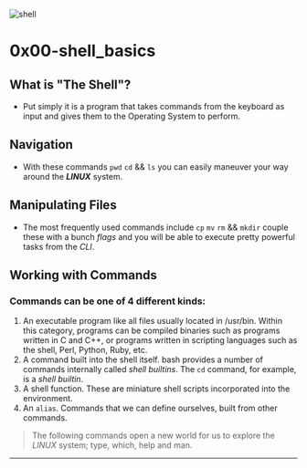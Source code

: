 ![shell](https://opensource.com/sites/default/files/lead-images/bash_command_line.png "the shell")

# 0x00-shell_basics

## What is "The Shell"?
- Put simply it is a program that takes commands from the keyboard as input
 and gives them to the Operating System to perform.

## Navigation
- With these commands `pwd` `cd` && `ls` you can easily maneuver your way
around the _**LINUX**_ system. 

## Manipulating Files
- The most frequently used commands include `cp` `mv` `rm` && `mkdir` couple 
these with a bunch _flags_ and you will be able to execute pretty 
powerful tasks from the *CLI*.

## Working with Commands

### Commands can be one of 4 different kinds:
1. An executable program like all files usually located in /usr/bin. Within this category, 
programs can be compiled binaries such as programs written in C and C++, or programs written 
in scripting languages such as the shell, Perl, Python, Ruby, etc.
2. A command built into the shell itself. bash provides a number of commands internally called _shell builtins_. 
The `cd` command, for example, is a _shell builtin_.
3. A shell function. These are miniature shell scripts incorporated into the environment. 
4. An `alias`. Commands that we can define ourselves, built from other commands.

> The following commands open a new world for us to explore the _LINUX_ system;
> type, which, help and man.
---
